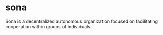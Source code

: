 # sona
Sona is a decentralized autonomous organization focused on facilitating cooperation within groups of individuals.

